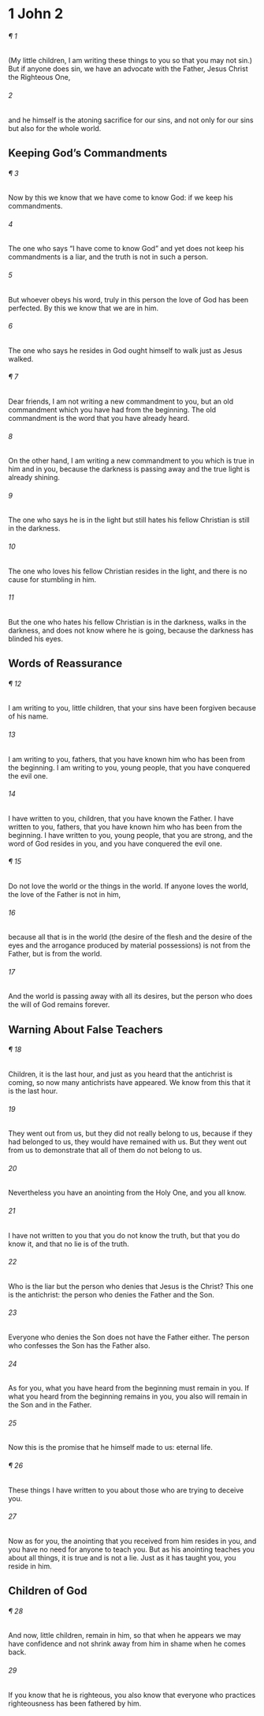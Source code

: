 # 1 John 2
###### ¶ 1
(My little children, I am writing these things to you so that you may not sin.) But if anyone does sin, we have an advocate with the Father, Jesus Christ the Righteous One,
###### 2
and he himself is the atoning sacrifice for our sins, and not only for our sins but also for the whole world.
## Keeping God’s Commandments
###### ¶ 3
Now by this we know that we have come to know God: if we keep his commandments.
###### 4
The one who says “I have come to know God” and yet does not keep his commandments is a liar, and the truth is not in such a person.
###### 5
But whoever obeys his word, truly in this person the love of God has been perfected. By this we know that we are in him.
###### 6
The one who says he resides in God ought himself to walk just as Jesus walked.
###### ¶ 7
Dear friends, I am not writing a new commandment to you, but an old commandment which you have had from the beginning. The old commandment is the word that you have already heard.
###### 8
On the other hand, I am writing a new commandment to you which is true in him and in you, because the darkness is passing away and the true light is already shining.
###### 9
The one who says he is in the light but still hates his fellow Christian is still in the darkness.
###### 10
The one who loves his fellow Christian resides in the light, and there is no cause for stumbling in him.
###### 11
But the one who hates his fellow Christian is in the darkness, walks in the darkness, and does not know where he is going, because the darkness has blinded his eyes.
## Words of Reassurance
###### ¶ 12
I am writing to you, little children, that your sins have been forgiven because of his name.
###### 13
I am writing to you, fathers, that you have known him who has been from the beginning. I am writing to you, young people, that you have conquered the evil one.
###### 14
I have written to you, children, that you have known the Father. I have written to you, fathers, that you have known him who has been from the beginning. I have written to you, young people, that you are strong, and the word of God resides in you, and you have conquered the evil one.
###### ¶ 15
Do not love the world or the things in the world. If anyone loves the world, the love of the Father is not in him,
###### 16
because all that is in the world (the desire of the flesh and the desire of the eyes and the arrogance produced by material possessions) is not from the Father, but is from the world.
###### 17
And the world is passing away with all its desires, but the person who does the will of God remains forever.
## Warning About False Teachers
###### ¶ 18
Children, it is the last hour, and just as you heard that the antichrist is coming, so now many antichrists have appeared. We know from this that it is the last hour.
###### 19
They went out from us, but they did not really belong to us, because if they had belonged to us, they would have remained with us. But they went out from us to demonstrate that all of them do not belong to us.
###### 20
Nevertheless you have an anointing from the Holy One, and you all know.
###### 21
I have not written to you that you do not know the truth, but that you do know it, and that no lie is of the truth.
###### 22
Who is the liar but the person who denies that Jesus is the Christ? This one is the antichrist: the person who denies the Father and the Son.
###### 23
Everyone who denies the Son does not have the Father either. The person who confesses the Son has the Father also.
###### 24
As for you, what you have heard from the beginning must remain in you. If what you heard from the beginning remains in you, you also will remain in the Son and in the Father.
###### 25
Now this is the promise that he himself made to us: eternal life.
###### ¶ 26
These things I have written to you about those who are trying to deceive you.
###### 27
Now as for you, the anointing that you received from him resides in you, and you have no need for anyone to teach you. But as his anointing teaches you about all things, it is true and is not a lie. Just as it has taught you, you reside in him.
## Children of God
###### ¶ 28
And now, little children, remain in him, so that when he appears we may have confidence and not shrink away from him in shame when he comes back.
###### 29
If you know that he is righteous, you also know that everyone who practices righteousness has been fathered by him.
